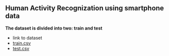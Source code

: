 ## Human Activity Recognization using smartphone data
**The dataset is divided into two: train and test**
- link to dataset 
- [train.csv](https://drive.google.com/drive/u/0/folders/1jWSQY1ydIet94zQBqB5vjo0-XtkUOztb)
- [test.csv](https://drive.google.com/drive/u/0/folders/13oQ82pTJekjC1cZwi5d7pDiDOlIAOTd4)
